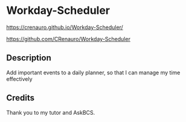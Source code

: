 # Workday-Scheduler
https://crenauro.github.io/Workday-Scheduler/

https://github.com/CRenauro/Workday-Scheduler


## Description 

Add important events to a daily planner,
so that I can manage my time effectively


## Credits
 Thank you to my tutor and AskBCS.